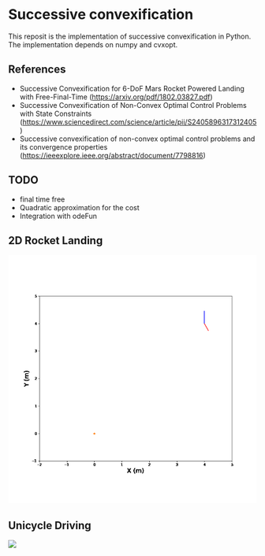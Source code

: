 # Successive convexification 
This reposit is the implementation of successive convexification in Python. The implementation depends on numpy and cvxopt.

## References
* Successive Convexification for 6-DoF Mars
Rocket Powered Landing with Free-Final-Time (https://arxiv.org/pdf/1802.03827.pdf)
* Successive Convexification of Non-Convex Optimal Control Problems with State Constraints (https://www.sciencedirect.com/science/article/pii/S2405896317312405)
* Successive convexification of non-convex optimal control problems and its convergence properties (https://ieeexplore.ieee.org/abstract/document/7798816)

## TODO
* final time free
* Quadratic approximation for the cost
* Integration with odeFun


## 2D Rocket Landing
<img src="images/mygif.gif">

## Unicycle Driving
<img src="images/unicycle.gif">